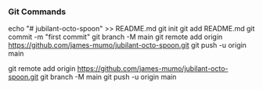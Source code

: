 ### Git Commands

echo "# jubilant-octo-spoon" >> README.md
git init
git add README.md
git commit -m "first commit"
git branch -M main
git remote add origin https://github.com/james-mumo/jubilant-octo-spoon.git
git push -u origin main

git remote add origin https://github.com/james-mumo/jubilant-octo-spoon.git
git branch -M main
git push -u origin main
